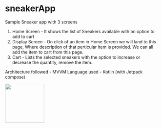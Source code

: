 # sneakerApp
Sample Sneaker app with 3 screens
1. Home Screen - It shows the list of Sneakers available with an option to add to cart
2. Display Screen - On click of an item in Home Screen we will land to this page, Where description 
of that perticular item is provided. We can all add the item to cart from this page.
3. Cart - Lists the selected sneakers with the option to increase or decrease the quantity, remove the item.

Architecture followed - MVVM
Language used - Kotlin (with Jetpack compose)


<img src="[relative/path/in/repository/to/image.svg](https://github.com/Animikh-Daripa/sneakerApp/assets/25586017/9611647d-205e-40ac-9d79-b8b74f2ed442)" width="128"/>
